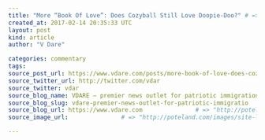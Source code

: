 ```yaml
---
title: "More “Book Of Love”: Does Cozyball Still Love Doopie-Doo?" # => "I Made a Pretty Gem - Planet.rb"
created_at: 2017-02-14 20:35:33 UTC
layout: post
kind: article
author: "V Dare"

categories: commentary
tags: 
source_post_url: https://www.vdare.com/posts/more-book-of-love-does-cozyball-still-love-doopie-doo    # => "http://poteland.com/blog/i-made-a-pretty-gem-planet-dot-rb/"
source_twitter_url: http://twitter.com/vdar
source_twitter: vdar
source_blog_name: VDARE – premier news outlet for patriotic immigration reform
source_blog_slug: vdare-premier-news-outlet-for-patriotic-immigratio              # => "this-is-where-i-tell-you-stuff"
source_blog_url: https://www.vdare.com               # => "http://poteland.com/articles"
source_image_url:               # => "http://poteland.com/images/site-logo.png"

---
```



<!--
   &lt;div class=&quot;pf-content&quot;&gt;&lt;p&gt;Inspired by my 2004 “Book of Love” column, a reader has dug out &lt;a href=&quot;http://nyp.nypost.com/classifieds/20170214/classifieds.pdf&quot;&gt;this year’s version&lt;/a&gt; from the &lt;em&gt;New York Post&lt;/em&gt; online version (you have to go to the Classifieds).  He opines that there has been a falling-off in quality this past thirty years.&lt;/p&gt;
&lt;p&gt;He may be right.  Of the 63 tributes I counted, only 49 are lovers (including spouses).  Nine of the others are parents or kids, two are pets, three are ambiguous.&lt;/p&gt;
&lt;p&gt;Seems to me that’s more non-lovers than formerly.  There is of course nothing wrong with loving your parents, kids, or mongoose.  I rather favor such affections.  That’s not what St. Valentine’s Day is &lt;em&gt;for&lt;/em&gt;, though.&lt;/p&gt;
&lt;p&gt;A proper quantitative analysis would do a multi-year comparison, with due allowance for the decline of print media and the migration of this kind of thing to social media.  I’ll be glad to do that analysis if someone will pay me for it.  Hourly rates available on request from VDARE.com.&lt;/p&gt;&lt;div id=&quot;57966237cc52c74a5e1363c4&quot; class=&quot;vdb_player vdb_57966237cc52c74a5e1363c456bcd17ce4b018167fea5539&quot;&gt;    &lt;/div&gt;
&lt;p&gt;There’s definitely been a decline in the &lt;em&gt;noms d’amour&lt;/em&gt;.  I’m glad Passion Kitten still loves Mountain Bear, but the rest are mostly just Mike and Elsa.&lt;/p&gt;
&lt;p&gt;Are we headed down the same path the Japanese have taken?&lt;/p&gt;
&lt;blockquote&gt;&lt;p&gt;Almost 50 per cent of married couples in Japan haven’t had sex in more than one month, a new survey has revealed.&lt;/p&gt;
&lt;p&gt;An investigation conducted by the country’s family planning association found that highest rate of sexless partnerships were among couples in their mid-to-late forties. [&lt;a href=&quot;http://www.dailymail.co.uk/news/article-4223990/Nearly-half-Japanese-couples-haven-t-sex-month.html&quot;&gt;&lt;em&gt;Japanese say sayonara to their sex lives: Half of the country’s married couples haven’t had sex in more than a month&lt;/em&gt;&lt;/a&gt;&lt;em&gt; &lt;/em&gt;by Sadie Whitelocks; MailOnline, February 14th 2017.]&lt;/p&gt;&lt;/blockquote&gt;
&lt;p&gt;I wouldn’t mind &lt;em&gt;very&lt;/em&gt; much so long as we got Japan’s immigration policy, too.&lt;/p&gt;
&lt;/div&gt;           # => "I’ve been hurting to write this ever since we had the idea of creating a Planet for Cubox..." (Continued)
   vdare-premier-news-outlet-for-patriotic-immigratio              # => "this-is-where-i-tell-you-stuff"
   https://www.vdare.com               # => "http://poteland.com/articles"
                 # => "http://poteland.com/images/site-logo.png"
<div class="pf-content"><p>Inspired by my 2004 “Book of Love” column, a reader has dug out <a href="http://nyp.nypost.com/classifieds/20170214/classifieds.pdf">this year’s version</a> from the <em>New York Post</em> online version (you have to go to the Classifieds).  He opines that there has been a falling-off in quality this past thirty years.</p>
<p>He may be right.  Of the 63 tributes I counted, only 49 are lovers (including spouses).  Nine of the others are parents or kids, two are pets, three are ambiguous.</p>
<p>Seems to me that’s more non-lovers than formerly.  There is of course nothing wrong with loving your parents, kids, or mongoose.  I rather favor such affections.  That’s not what St. Valentine’s Day is <em>for</em>, though.</p>
<p>A proper quantitative analysis would do a multi-year comparison, with due allowance for the decline of print media and the migration of this kind of thing to social media.  I’ll be glad to do that analysis if someone will pay me for it.  Hourly rates available on request from VDARE.com.</p><div id="57966237cc52c74a5e1363c4" class="vdb_player vdb_57966237cc52c74a5e1363c456bcd17ce4b018167fea5539">    </div>
<p>There’s definitely been a decline in the <em>noms d’amour</em>.  I’m glad Passion Kitten still loves Mountain Bear, but the rest are mostly just Mike and Elsa.</p>
<p>Are we headed down the same path the Japanese have taken?</p>
<blockquote><p>Almost 50 per cent of married couples in Japan haven’t had sex in more than one month, a new survey has revealed.</p>
<p>An investigation conducted by the country’s family planning association found that highest rate of sexless partnerships were among couples in their mid-to-late forties. [<a href="http://www.dailymail.co.uk/news/article-4223990/Nearly-half-Japanese-couples-haven-t-sex-month.html"><em>Japanese say sayonara to their sex lives: Half of the country’s married couples haven’t had sex in more than a month</em></a><em> </em>by Sadie Whitelocks; MailOnline, February 14th 2017.]</p></blockquote>
<p>I wouldn’t mind <em>very</em> much so long as we got Japan’s immigration policy, too.</p>
</div><div class="">
    <i>Source: <a href="https://www.vdare.com">VDARE – premier news outlet for patriotic immigration reform</a></i>
</div>

